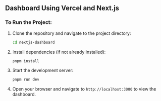 

## Dashboard Using Vercel and Next.js

### To Run the Project:

1. Clone the repository and navigate to the project directory:
   ```bash
   cd nextjs-dashboard
   ```

2. Install dependencies (if not already installed):
   ```bash
   pnpm install
   ```

3. Start the development server:
   ```bash
   pnpm run dev
   ```

4. Open your browser and navigate to `http://localhost:3000` to view the dashboard.

